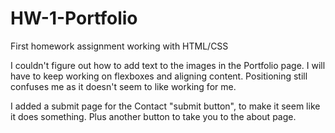 # HW-1-Portfolio
First homework assignment working with HTML/CSS

I couldn't figure out how to add text to the images in the Portfolio page. I will have to keep working on flexboxes and aligning content. Positioning still confuses me as it doesn't seem to like working for me. 

I added a submit page for the Contact "submit button", to make it seem like it does something. Plus another button to take you to the about page. 